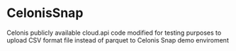 # CelonisSnap 
Celonis publicly available cloud.api code modified for testing purposes to upload CSV format file instead of parquet to Celonis Snap demo enviroment
